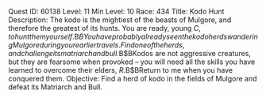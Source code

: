 Quest ID: 60138
Level: 11
Min Level: 10
Race: 434
Title: Kodo Hunt
Description: The kodo is the mightiest of the beasts of Mulgore, and therefore the greatest of its hunts. You are ready, young $C, to hunt them yourself.$B$BYou have probably already seen the kodo herds wandering Mulgore during your earlier travels. Find one of the herds, and challenge its matriarch and bull.$B$BKodos are not aggressive creatures, but they are fearsome when provoked – you will need all the skills you have learned to overcome their elders, $R.$B$BReturn to me when you have conquered them.
Objective: Find a herd of kodo in the fields of Mulgore and defeat its Matriarch and Bull.
